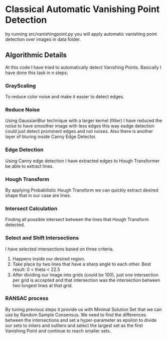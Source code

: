 # Classical Automatic Vanishing Point Detection

by running src/vanishingpoint.py you will apply automatic vanishing point detection over images in data folder.

## Algorithmic Details

At this code I have tried to automatically detect Vanishing Points. Basically I have done this task in n steps:

### GrayScaling
To reduce color noise and make it easier to detect edges.

### Reduce Noise
Using GaussianBlur technique with a larger kernel (filter) I have reduced the noise to have smoother image with less edges this way eadge detection could just detect prominent edges and not noises. Also there is another layer of bluring inside Canny Edge Detector.

### Edge Detection
Using Canny edge detection I have extracted edges to Hough Transformer be able to extract lines.

### Hough Transform
By applying Probabilistic Hough Transform we can quickly extract desired shape that in our case are lines. 

### Intersect Calculation
Finding all possible intersect between the lines that Hough Transform detected.

### Select and Shift Intersections
I have selected intersections based on three criteria. 
1. Happens inside our desired region. 
2. Take place by two lines that have a sharp angle to each other. Best result: 0 < theta < 22.5
3. After dividing our image into grids (could be 100), just one intersection per grid is accepted and that intersection was the intersection between two longest lines at that grid.

### RANSAC process
By tuning previous steps it provide us with Minimal Solution Set that we can use by Random Sample Consensus. We need to find the differences between the intersections and set a hyper-parameter as epsilon to divide our sets to inliers and outliers and select the largest set as the first Vanishing Point and continue to reach smaller sets.  
